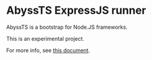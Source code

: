 # AbyssTS ExpressJS runner

AbyssTS is a bootstrap for Node.JS frameworks.

This is an experimental project.

For more info, see [this document](https://zgid123.github.io/abyssts/introduction/getting-started.html).
